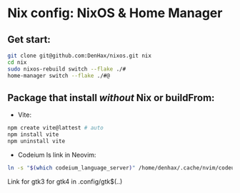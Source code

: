 # Nix config: NixOS & Home Manager

## Get start:
```bash
git clone git@github.com:DenHax/nixos.git nix
cd nix
sudo nixos-rebuild switch --flake ./#
home-manager switch --flake ./#@
```

## Package that install _without_ Nix or buildFrom:

- Vite:

```bash
npm create vite@lattest # auto
npm install vite
npm uninstall vite
```

- Codeium ls link in Neovim:

```bash
ln -s "$(which codeium_language_server)" /home/denhax/.cache/nvim/codeuim/bin/1.8.80/language_server_linux_x64
```

Link for gtk3 for gtk4 in .config/gtk$(..)
